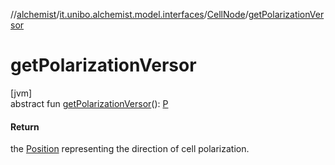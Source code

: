 //[alchemist](../../../index.md)/[it.unibo.alchemist.model.interfaces](../index.md)/[CellNode](index.md)/[getPolarizationVersor](get-polarization-versor.md)

# getPolarizationVersor

[jvm]\
abstract fun [getPolarizationVersor](get-polarization-versor.md)(): [P](../../it.unibo.alchemist.model.implementations.environments/-abstract2-d-environment/index.md)

#### Return

the [Position](../-position/index.md) representing the direction of cell polarization.
